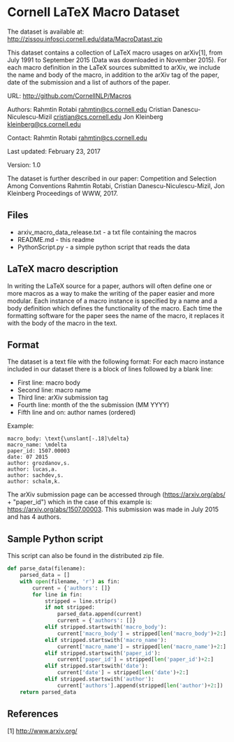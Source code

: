 Cornell LaTeX Macro Dataset
==============================================

The dataset is available at: http://zissou.infosci.cornell.edu/data/MacroDatast.zip

This dataset contains a collection of LaTeX macro usages on arXiv[1], from July 1991 to September 2015 (Data was downloaded in November 2015).
For each macro definition in the LaTeX sources submitted to arXiv, we include the name and body of the macro, in addition to the arXiv tag of the paper, date of the submission and a list of authors of the paper.


URL: http://github.com/CornellNLP/Macros

Authors: Rahmtin Rotabi <rahmtin@cs.cornell.edu>
		 Cristian Danescu-Niculescu-Mizil <cristian@cs.cornell.edu>
		 Jon Kleinberg <kleinberg@cs.cornell.edu>
		 
Contact: Rahmtin Rotabi <rahmtin@cs.cornell.edu>

Last updated: February 23, 2017

Version: 1.0

The dataset is further described in our paper:
	Competition and Selection Among Conventions
	Rahmtin Rotabi, Cristian Danescu-Niculescu-Mizil, Jon Kleinberg
	Proceedings of WWW, 2017.

Files
-----

* arxiv_macro_data_release.txt - a txt file containing the macros
* README.md - this readme
* PythonScript.py - a simple python script that reads the data


LaTeX macro description
------------------

In writing the LaTeX source for a paper, authors will often define one or more macros as a way to make the writing of the paper easier and more modular.
Each instance of a macro instance is specified by a name and a body definition which defines the functionality of the macro. 
Each time the formatting software for the paper sees the name of the macro, it replaces it with the body of the macro in the text.


Format
------

The dataset is a text file with the following format:
For each macro instance included in our dataset there is a block of lines followed by a blank line:
* First line: macro body
* Second line: macro name
* Third line: arXiv submission tag
* Fourth line: month of the the submission (MM YYYY)
* Fifth line and on:  author names (ordered)

Example:
```
macro_body: \text{\unslant[-.18]\delta}
macro_name: \mdelta
paper_id: 1507.00003
date: 07 2015
author: grozdanov,s.
author: lucas,a.
author: sachdev,s.
author: schalm,k.
```

The arXiv submission page can be accessed through (https://arxiv.org/abs/ + "paper_id") which in the case of this example is: https://arxiv.org/abs/1507.00003.
This submission was made in July 2015 and has 4 authors.


Sample Python script
----------
This script can also be found in the distributed zip file.

```python
def parse_data(filename):
    parsed_data = []
    with open(filename, 'r') as fin:
        current = {'authors': []}
        for line in fin:
            stripped = line.strip()
            if not stripped:
                parsed_data.append(current)
                current = {'authors': []}
            elif stripped.startswith('macro_body'):
                current['macro_body'] = stripped[len('macro_body')+2:]
            elif stripped.startswith('macro_name'):
                current['macro_name'] = stripped[len('macro_name')+2:]
            elif stripped.startswith('paper_id'):
                current['paper_id'] = stripped[len('paper_id')+2:]
            elif stripped.startswith('date'):
                current['date'] = stripped[len('date')+2:]
            elif stripped.startswith('author'):
                current['authors'].append(stripped[len('author')+2:])
    return parsed_data
```


References
----------

[1] http://www.arxiv.org/
